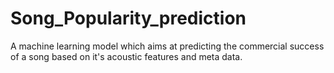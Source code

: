 # Song_Popularity_prediction
A machine learning model which aims at predicting the commercial success of a song based on it's acoustic features and meta data. 
